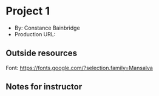 # Project 1
* By: Constance Bainbridge
* Production URL: 

## Outside resources
Font: https://fonts.google.com/?selection.family=Mansalva

## Notes for instructor

